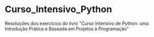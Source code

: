 # Curso_Intensivo_Python
Resoluções dos exercícios do livro "Curso Intensivo de Python: uma Introdução Prática e Baseada em Projetos à Programação"
